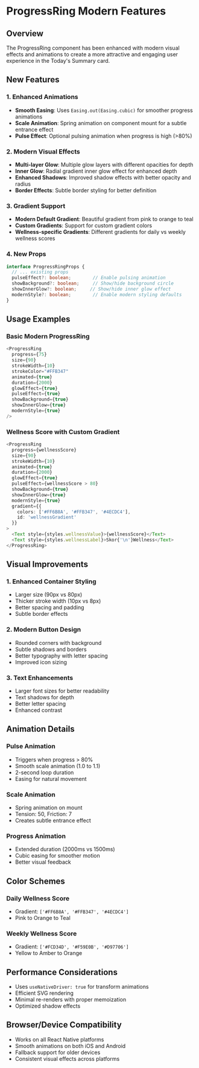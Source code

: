 # ProgressRing Modern Features

## Overview
The ProgressRing component has been enhanced with modern visual effects and animations to create a more attractive and engaging user experience in the Today's Summary card.

## New Features

### 1. Enhanced Animations
- **Smooth Easing**: Uses `Easing.out(Easing.cubic)` for smoother progress animations
- **Scale Animation**: Spring animation on component mount for a subtle entrance effect
- **Pulse Effect**: Optional pulsing animation when progress is high (>80%)

### 2. Modern Visual Effects
- **Multi-layer Glow**: Multiple glow layers with different opacities for depth
- **Inner Glow**: Radial gradient inner glow effect for enhanced depth
- **Enhanced Shadows**: Improved shadow effects with better opacity and radius
- **Border Effects**: Subtle border styling for better definition

### 3. Gradient Support
- **Modern Default Gradient**: Beautiful gradient from pink to orange to teal
- **Custom Gradients**: Support for custom gradient colors
- **Wellness-specific Gradients**: Different gradients for daily vs weekly wellness scores

### 4. New Props
```typescript
interface ProgressRingProps {
  // ... existing props
  pulseEffect?: boolean;        // Enable pulsing animation
  showBackground?: boolean;     // Show/hide background circle
  showInnerGlow?: boolean;     // Show/hide inner glow effect
  modernStyle?: boolean;        // Enable modern styling defaults
}
```

## Usage Examples

### Basic Modern ProgressRing
```typescript
<ProgressRing
  progress={75}
  size={90}
  strokeWidth={10}
  strokeColor="#FFB347"
  animated={true}
  duration={2000}
  glowEffect={true}
  pulseEffect={true}
  showBackground={true}
  showInnerGlow={true}
  modernStyle={true}
/>
```

### Wellness Score with Custom Gradient
```typescript
<ProgressRing
  progress={wellnessScore}
  size={90}
  strokeWidth={10}
  animated={true}
  duration={2000}
  glowEffect={true}
  pulseEffect={wellnessScore > 80}
  showBackground={true}
  showInnerGlow={true}
  modernStyle={true}
  gradient={{
    colors: ['#FF6B8A', '#FFB347', '#4ECDC4'],
    id: 'wellnessGradient'
  }}
>
  <Text style={styles.wellnessValue}>{wellnessScore}</Text>
  <Text style={styles.wellnessLabel}>Skor{'\n'}Wellness</Text>
</ProgressRing>
```

## Visual Improvements

### 1. Enhanced Container Styling
- Larger size (90px vs 80px)
- Thicker stroke width (10px vs 8px)
- Better spacing and padding
- Subtle border effects

### 2. Modern Button Design
- Rounded corners with background
- Subtle shadows and borders
- Better typography with letter spacing
- Improved icon sizing

### 3. Text Enhancements
- Larger font sizes for better readability
- Text shadows for depth
- Better letter spacing
- Enhanced contrast

## Animation Details

### Pulse Animation
- Triggers when progress > 80%
- Smooth scale animation (1.0 to 1.1)
- 2-second loop duration
- Easing for natural movement

### Scale Animation
- Spring animation on mount
- Tension: 50, Friction: 7
- Creates subtle entrance effect

### Progress Animation
- Extended duration (2000ms vs 1500ms)
- Cubic easing for smoother motion
- Better visual feedback

## Color Schemes

### Daily Wellness Score
- Gradient: `['#FF6B8A', '#FFB347', '#4ECDC4']`
- Pink to Orange to Teal

### Weekly Wellness Score
- Gradient: `['#FCD34D', '#F59E0B', '#D97706']`
- Yellow to Amber to Orange

## Performance Considerations
- Uses `useNativeDriver: true` for transform animations
- Efficient SVG rendering
- Minimal re-renders with proper memoization
- Optimized shadow effects

## Browser/Device Compatibility
- Works on all React Native platforms
- Smooth animations on both iOS and Android
- Fallback support for older devices
- Consistent visual effects across platforms

